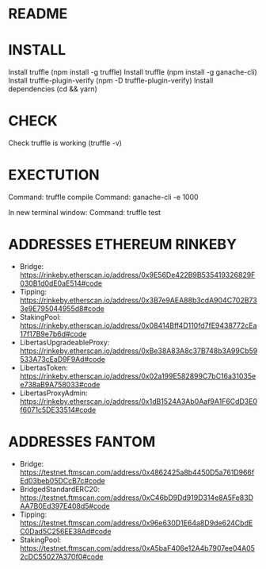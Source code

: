 # README

# INSTALL
Install truffle (npm install -g truffle)
Install truffle (npm install -g ganache-cli)
Install truffle-plugin-verify (npm -D truffle-plugin-verify)
Install dependencies (cd <path to the cloned repo> && yarn)

# CHECK
Check truffle is working (truffle -v)

# EXECTUTION
Command: truffle compile
Command: ganache-cli -e 1000

In new terminal window:
Command: truffle test

# ADDRESSES ETHEREUM RINKEBY

* Bridge: https://rinkeby.etherscan.io/address/0x9E56De422B9B535419326829F030B1d0dE0aE514#code
* Tipping: https://rinkeby.etherscan.io/address/0x3B7e9AEA88b3cdA904C702B733e9E795044955d8#code
* StakingPool: https://rinkeby.etherscan.io/address/0x08414Bff4D110fd7fE9438772cEa17f17B9e7b6d#code
* LibertasUpgradeableProxy: https://rinkeby.etherscan.io/address/0xBe38A83A8c37B748b3A99Cb59533A73cEaD9F9Ad#code
* LibertasToken: https://rinkeby.etherscan.io/address/0x02a199E582899C7bC16a31035ee738aB9A758033#code
* LibertasProxyAdmin: https://rinkeby.etherscan.io/address/0x1dB1524A3Ab0Aaf9A1F6CdD3E0f6071c5DE33514#code

# ADDRESSES FANTOM
 
* Bridge: https://testnet.ftmscan.com/address/0x4862425a8b4450D5a761D966fEd03beb05DCcB7c#code
* BridgedStandardERC20: https://testnet.ftmscan.com/address/0xC46bD9Dd919D314e8A5Fe83DAA7B0Ed397E408d5#code
* Tipping: https://testnet.ftmscan.com/address/0x96e630D1E64a8D9de624CbdEC0Dad5C256EE38Ad#code
* StakingPool: https://testnet.ftmscan.com/address/0xA5baF406e12A4b7907ee04A052cDC55027A370f0#code
